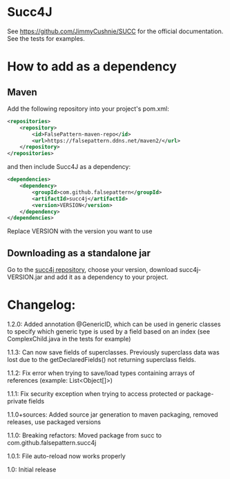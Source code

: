 # Succ4J
See https://github.com/JimmyCushnie/SUCC for the official documentation. See the tests for examples.

# How to add as a dependency
## Maven

Add the following repository into your project's pom.xml:
```xml
<repositories>
    <repository>
        <id>FalsePattern-maven-repo</id>
        <url>https://falsepattern.ddns.net/maven2/</url>
    </repository>
</repositories>
```
and then include Succ4J as a dependency:
```xml
<dependencies>
    <dependency>
        <groupId>com.github.falsepattern</groupId>
        <artifactId>succ4j</artifactId>
        <version>VERSION</version>
    </dependency>
</dependencies>
```
Replace VERSION with the version you want to use

## Downloading as a standalone jar
Go to the [succ4j repository](https://falsepattern.ddns.net/maven2/com/github/falsepattern/succ4j/), choose your version, download succ4j-VERSION.jar and add it as a dependency to your project.

# Changelog:
1.2.0: Added annotation @GenericID, which can be used in generic classes to specify which generic type is used by a field based on an index (see ComplexChild.java in the tests for example)

1.1.3: Can now save fields of superclasses. Previously superclass data was lost due to the getDeclaredFields() not returning superclass fields.

1.1.2: Fix error when trying to save/load types containing arrays of references (example: List<Object[]>)

1.1.1: Fix security exception when trying to access protected or package-private fields

1.1.0+sources: Added source jar generation to maven packaging, removed releases, use packaged versions

1.1.0: Breaking refactors: Moved package from succ to com.github.falsepattern.succ4j

1.0.1: File auto-reload now works properly 

1.0: Initial release

